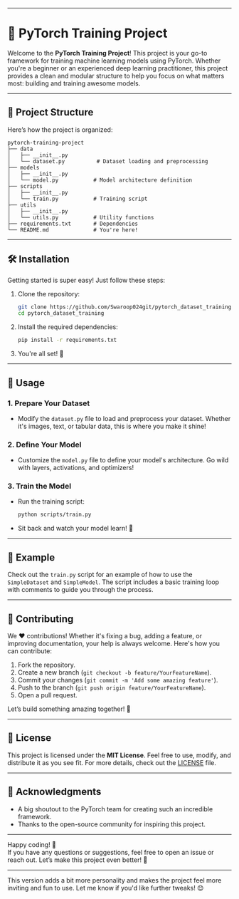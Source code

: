 

---

# 🚀 PyTorch Training Project

Welcome to the **PyTorch Training Project**! This project is your go-to framework for training machine learning models using PyTorch. Whether you're a beginner or an experienced deep learning practitioner, this project provides a clean and modular structure to help you focus on what matters most: building and training awesome models.

---

## 🧩 Project Structure

Here’s how the project is organized:

```
pytorch-training-project
├── data
│   ├── __init__.py
│   └── dataset.py          # Dataset loading and preprocessing
├── models
│   ├── __init__.py
│   └── model.py           # Model architecture definition
├── scripts
│   ├── __init__.py
│   └── train.py           # Training script
├── utils
│   ├── __init__.py
│   └── utils.py           # Utility functions
├── requirements.txt       # Dependencies
└── README.md              # You're here!
```

---

## 🛠️ Installation

Getting started is super easy! Just follow these steps:

1. Clone the repository:
   ```bash
   git clone https://github.com/Swaroop024git/pytorch_dataset_training.git
   cd pytorch_dataset_training
   ```

2. Install the required dependencies:
   ```bash
   pip install -r requirements.txt
   ```

3. You're all set! 🎉

---

## 🚦 Usage

### 1. **Prepare Your Dataset**
   - Modify the `dataset.py` file to load and preprocess your dataset. Whether it's images, text, or tabular data, this is where you make it shine!

### 2. **Define Your Model**
   - Customize the `model.py` file to define your model's architecture. Go wild with layers, activations, and optimizers!

### 3. **Train the Model**
   - Run the training script:
     ```bash
     python scripts/train.py
     ```
   - Sit back and watch your model learn! 🧠

---

## 🎯 Example

Check out the `train.py` script for an example of how to use the `SimpleDataset` and `SimpleModel`. The script includes a basic training loop with comments to guide you through the process.

---

## 🤝 Contributing

We ❤️ contributions! Whether it's fixing a bug, adding a feature, or improving documentation, your help is always welcome. Here's how you can contribute:

1. Fork the repository.
2. Create a new branch (`git checkout -b feature/YourFeatureName`).
3. Commit your changes (`git commit -m 'Add some amazing feature'`).
4. Push to the branch (`git push origin feature/YourFeatureName`).
5. Open a pull request.

Let’s build something amazing together! 🌟

---

## 📜 License

This project is licensed under the **MIT License**. Feel free to use, modify, and distribute it as you see fit. For more details, check out the [LICENSE](LICENSE) file.

---

## 🙌 Acknowledgments

- A big shoutout to the PyTorch team for creating such an incredible framework.
- Thanks to the open-source community for inspiring this project.

---

Happy coding! 🎉  
If you have any questions or suggestions, feel free to open an issue or reach out. Let’s make this project even better! 🚀

---

This version adds a bit more personality and makes the project feel more inviting and fun to use. Let me know if you'd like further tweaks! 😊
